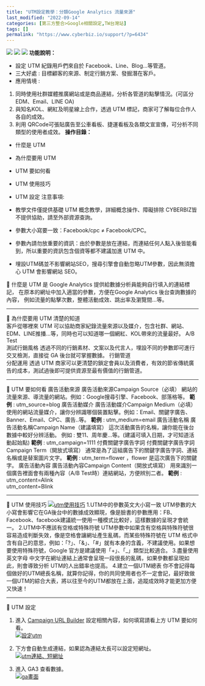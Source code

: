 ```yaml
---
title: "UTM設定教學：分類Google Analytics 流量來源"
last_modified: "2022-09-14"
categories: [第三方整合>Google相關設定,TW台灣站]
tags: []
permalink: "https://www.cyberbiz.io/support/?p=6434"
---
```


![](https://www.cyberbiz.io/support/wp-content/uploads/適用站別.png)
[![](https://www.cyberbiz.io/support/wp-content/uploads/台灣站.png)](https://www.cyberbiz.io/support/?page_id=2490)
[![](https://www.cyberbiz.io/support/wp-content/uploads/北美站.png)](https://www.cyberbiz.io/support/?page_id=9206)
**功能說明：**  

* 設定 UTM 紀錄用戶們來自於 Facebook、Line、Blog…等管道。
* 三大好處 : 目標顧客的來源、制定行銷方案、發掘潛在客戶。
* 應用情境 :
1. 同時使用社群媒體推廣網站或是商品連結，分析各管道的點擊情況。(可區分 EDM、Email、LINE OA) 
2. 與知名KOL、網紅及明星線上合作，透過 UTM 標記，商家可了解每位合作人各自的成效。 
3. 利用 QRCode可張貼廣告至公車看板、捷運看板及各類文宣宣傳，可分析不同類型的使用者成效。 
**操作目錄：**

* 什麼是 UTM
* 為什麼要用 UTM
* UTM 要如何看
* UTM 使用技巧
* UTM 設定
注意事項:  

* 教學文件僅提供基礎 UTM 概念教學，詳細概念操作、障礙排除 CYBERBIZ皆不提供協助，請至外部資源查詢。
* 參數大小寫要一致：Facebook/cpc ≠ Facebook/CPC。
* 參數內請勿放重要的資訊：由於參數是放在連結，而連結任何人點入後皆能看到，所以重要的資訊包含個資等都不建議加進 UTM 中。 
* 埋設UTM碼並不影響網站SEO，搜尋引擎會自動忽略UTM參數，因此無須擔心 UTM 會影響網站 SEO。

📌 什麼是 UTM 是 Google Analytics 提供給數據分析員能夠自行填入的連結標記， 在原本的網址中加入適當的參數，方便在Google
Analytics 後台查詢數據的內容， 例如流量的點擊次數，整體活動成效、跳出率及瀏覽間…等。  

* * *

📌 為什麼要用 UTM 清楚的知道  
客戶從哪裡來 UTM 可以協助商家紀錄流量來源以及媒介，包含社群、網站、EDM、LINE推播…等，同時也可以知道哪一個網紅、KOL帶來的流量最好。 A/B
Test  
測試行銷風格 透過不同的行銷素材、文案以及代言人，埋設不同的參數即可進行交叉檢測，直接從 GA 後台就可掌握數據。 行銷管道  
分配運用 透過 UTM 商家可以更清楚的鎖定會員以及消費者，有效的節省傳統廣告的成本，測試過後即可提供資源至最有價值的行銷管道。  

* * *

📌 UTM 要如何看 廣告活動來源 廣告活動來源Campaign Source（必填）
網站的流量來源、導流量的網站。例如：Google搜尋引擎、Facebook、部落格等。 **範例** : utm_source=blog 廣告活動媒介
廣告活動媒介Campaign Medium（必填）
使用的網站流量媒介，讓你分辨識哪個裝置點擊。例如：Email、關鍵字廣告、Banner、Email、CPC、廣告..等。 **範例** :
utm_medium=email 廣告活動名稱 廣告活動名稱Campaign Name（建議填寫） 這次活動廣告的名稱，讓你能在後台數據中較好分辨活動。
例如 : 雙11、周年慶…等。(建議可填入日期，才可知道活動起始點) **範例** : utm_campaign=1111 付費關鍵字廣告字詞
付費關鍵字廣告字詞Campaign Term（開放式填寫） 通常是為了這組廣告下的關鍵字廣告字詞、連結名稱或是替案圖片文字。 **範例** :
utm_term=flower ，flower 是這次廣告下的關鍵字。 廣告活動內容 廣告活動內容Campaign Content（開放式填寫）
用來識別一個廣告裡面會有兩種內容（A/B Test時）連結網站，方便辨別二者。 **範例** :  
utm_content=Alink  
utm_content=Blink  

* * *

📌 UTM 使用技巧 [![utm使用技巧](https://www.cyberbiz.io/support/wp-content/uploads/UTM設定教學01.png)](https://www.cyberbiz.io/support/wp-content/uploads/UTM設定教學01.png) 1.UTM中的參數英文大小寫一致
UTM參數的大小寫會影響它在GA後台中的數據成效顯現，像是臉書的參數應用：FB、Facebook、facebook建議統一使用一種模式比較好，這樣數據的呈現才會統一。
2.UTM中不應該有空格或特殊符號 UTM參數中如果含有空格與特殊符號很容易造成判斷失效，像是空格會讓網址產生亂碼，而某些特殊符號在 UTM
格式中含有自己的意思，例如：「?」、「&」、「#」就有本身的含義，不建議使用。如果想要使用特殊符號，Google 官方是建議使用「+」、「_」類型比較適合。
3.盡量使用英文字母 中文字在網址連結上通常會呈現一段很長的亂碼，如果參數都呈現如此，則會導致分析 UTM的人出錯率也提高。  4.建立一個UTM總表
你不會記得每個做好的UTM總長名稱，就算你記得，你的共同使用者也不一定會記，最好致做一個UTM的綜合大表，將以往至今的UTM都放在上面，追蹤成效時才能更加方便又快速！  

* * *

📌 UTM 設定

1. 進入 [Campaign URL Builder](https://ga-dev-tools.web.app/campaign-url-builder/) 設定相關內容，如何填寫請看上方 UTM 要如何看。  
[![設定utm](https://www.cyberbiz.io/support/wp-content/uploads/UTM設定教學02.png)](https://www.cyberbiz.io/support/wp-content/uploads/UTM設定教學02.png)



2. 下方會自動生成連結，如果認為連結太長可以設定短網址。  
[![utm連結、短網址](https://www.cyberbiz.io/support/wp-content/uploads/UTM設定教學03.png)](https://www.cyberbiz.io/support/wp-content/uploads/UTM設定教學03.png)



3. 進入 GA3 查看數據。  
[![ga畫面](https://www.cyberbiz.io/support/wp-content/uploads/UTM設定教學04.png)](https://www.cyberbiz.io/support/wp-content/uploads/UTM設定教學04.png)




